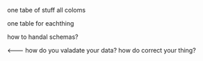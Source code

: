 one tabe of stuff all coloms

one table for eachthing

how to handal schemas?


<--- how do you valadate your data? how do correct your thing? 